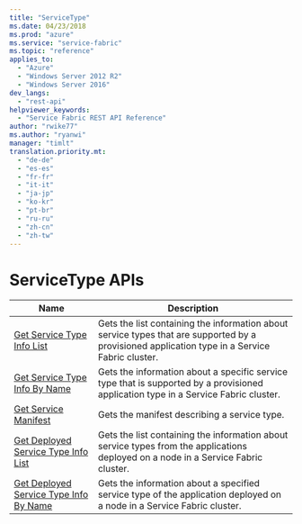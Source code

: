 ```yaml
---
title: "ServiceType"
ms.date: 04/23/2018
ms.prod: "azure"
ms.service: "service-fabric"
ms.topic: "reference"
applies_to: 
  - "Azure"
  - "Windows Server 2012 R2"
  - "Windows Server 2016"
dev_langs: 
  - "rest-api"
helpviewer_keywords: 
  - "Service Fabric REST API Reference"
author: "rwike77"
ms.author: "ryanwi"
manager: "timlt"
translation.priority.mt: 
  - "de-de"
  - "es-es"
  - "fr-fr"
  - "it-it"
  - "ja-jp"
  - "ko-kr"
  - "pt-br"
  - "ru-ru"
  - "zh-cn"
  - "zh-tw"
---
```

# ServiceType APIs

| Name | Description |
| --- | --- |
| [Get Service Type Info List](sfclient-v62-api-getservicetypeinfolist.md) | Gets the list containing the information about service types that are supported by a provisioned application type in a Service Fabric cluster.<br/> |
| [Get Service Type Info By Name](sfclient-v62-api-getservicetypeinfobyname.md) | Gets the information about a specific service type that is supported by a provisioned application type in a Service Fabric cluster.<br/> |
| [Get Service Manifest](sfclient-v62-api-getservicemanifest.md) | Gets the manifest describing a service type.<br/> |
| [Get Deployed Service Type Info List](sfclient-v62-api-getdeployedservicetypeinfolist.md) | Gets the list containing the information about service types from the applications deployed on a node in a Service Fabric cluster.<br/> |
| [Get Deployed Service Type Info By Name](sfclient-v62-api-getdeployedservicetypeinfobyname.md) | Gets the information about a specified service type of the application deployed on a node in a Service Fabric cluster.<br/> |

